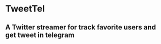 <h1> TweetTel </h1>
<h2> A Twitter streamer for track favorite users and get tweet in telegram </h2>

